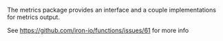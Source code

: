 The metrics package provides an interface and a couple implementations for metrics output.

See https://github.com/iron-io/functions/issues/61 for more info

